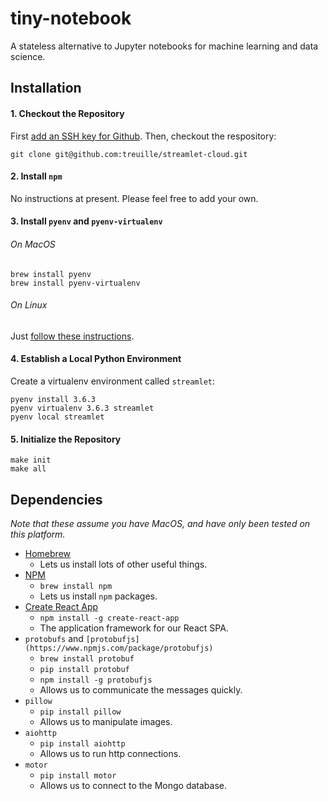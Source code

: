 # tiny-notebook
A stateless alternative to Jupyter notebooks for machine learning and data science.

## Installation

#### 1. Checkout the Repository

First [add an SSH key for Github](https://help.github.com/articles/adding-a-new-ssh-key-to-your-github-account/). Then, checkout the respository:
```
git clone git@github.com:treuille/streamlet-cloud.git
```

#### 2. Install `npm`

No instructions at present. Please feel free to add your own.

#### 3. Install `pyenv` and `pyenv-virtualenv`

###### On MacOS

```
brew install pyenv
brew install pyenv-virtualenv
```
###### On Linux
Just [follow these instructions](https://github.com/pyenv/pyenv-installer/blob/master/README.rst).

#### 4. Establish a Local Python Environment

Create a virtualenv environment called `streamlet`:
```
pyenv install 3.6.3
pyenv virtualenv 3.6.3 streamlet
pyenv local streamlet
```

#### 5. Initialize the Repository

```
make init
make all
```

## Dependencies

*Note that these assume you have MacOS, and have only been tested on this platform.*

- [Homebrew](brew.sh)
  - Lets us install lots of other useful things.
- [NPM](https://www.npmjs.com/)
  - `brew install npm`
  - Lets us install `npm` packages.
- [Create React App](https://github.com/facebookincubator/create-react-app/)
  - `npm install -g create-react-app`
  - The application framework for our React SPA.
- `protobufs` and `[protobufjs](https://www.npmjs.com/package/protobufjs)`
  - `brew install protobuf`
  - `pip install protobuf`
  - `npm install -g protobufjs`
  - Allows us to communicate the messages quickly.
- `pillow`
  - `pip install pillow`
  - Allows us to manipulate images.
- `aiohttp`
  - `pip install aiohttp`
  - Allows us to run http connections.
- `motor`
  - `pip install motor`
  - Allows us to connect to the Mongo database.
